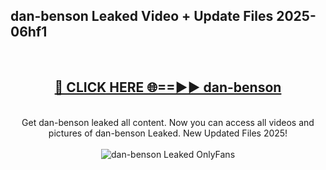 <h2>dan-benson Leaked Video + Update Files 2025- 06hf1</h2>
<br>
<div align="center">
<h2><a href="https://libra.edu.pl?dan-benson" rel="nofollow">🔴 CLICK HERE 🌐==►► dan-benson</a></h2>
<br>
Get dan-benson leaked all content. Now you can access all videos and pictures of dan-benson Leaked. New Updated Files 2025!
<br>
<br>
<a href="https://libra.edu.pl?dan-benson" rel="nofollow" data-target="animated-image.originalLink"><img src="https://i.ibb.co.com/WyWwxjT/player-gif2.gif" alt="dan-benson Leaked OnlyFans" style="max-width: 100%; display: inline-block;" data-target="animated-image.originalImage"></a>
</div>
<br>